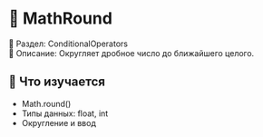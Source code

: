 # 🧮 MathRound

📁 Раздел: ConditionalOperators  
📘 Описание: Округляет дробное число до ближайшего целого.

## 🧠 Что изучается
- Math.round()  
- Типы данных: float, int  
- Округление и ввод
